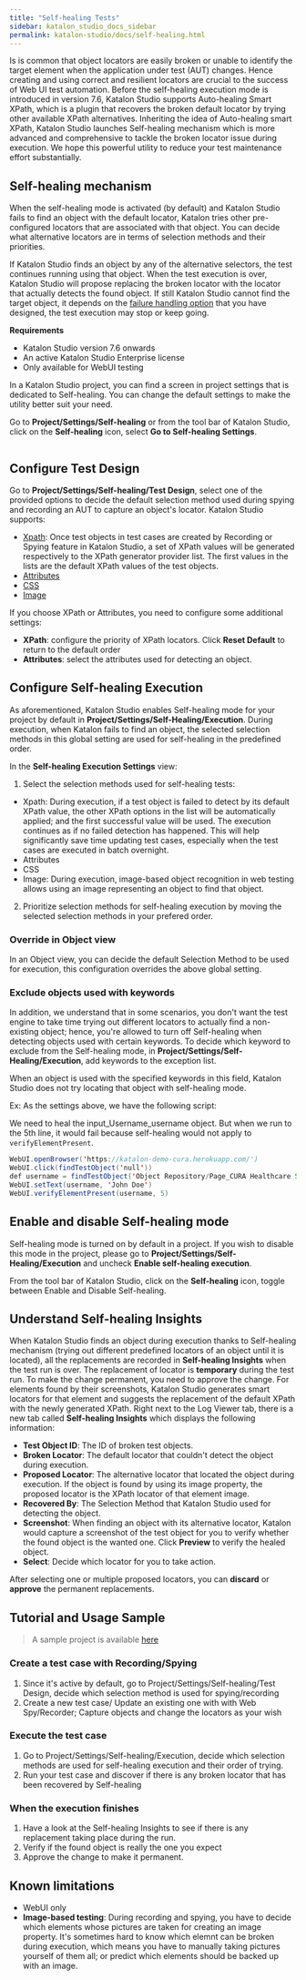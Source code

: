 ```yaml
---
title: "Self-healing Tests"
sidebar: katalon_studio_docs_sidebar
permalink: katalon-studio/docs/self-healing.html
---
```


Is is common that object locators are easily broken or unable to identify the target element when the application under test (AUT) changes. Hence creating and using correct and resilient locators are crucial to the success of Web UI test automation. Before the self-healing execution mode is introduced in version 7.6, Katalon Studio supports Auto-healing Smart XPath, which is a plugin that recovers the broken default locator by trying other available XPath alternatives. Inheriting the idea of Auto-healing smart XPath, Katalon Studio launches Self-healing mechanism which is more advanced and comprehensive to tackle the broken locator issue during execution. We hope this powerful utility to reduce your test maintenance effort substantially.

## Self-healing mechanism

When the self-healing mode is activated (by default) and Katalon Studio fails to find an object with the default locator, Katalon tries other pre-configured locators that are associated with that object. You can decide what alternative locators are in terms of selection methods and their priorities.

If Katalon Studio finds an object by any of the alternative selectors, the test continues running using that object. When the test execution is over, Katalon Studio will propose replacing the broken locator with the locator that actually detects the found object. If still Katalon Studio cannot find the target object, it depends on the [failure handling option](https://docs.katalon.com/katalon-studio/docs/failure-handling.html) that you have designed, the test execution may stop or keep going.

**Requirements**

* Katalon Studio version 7.6 onwards
* An active Katalon Studio Enterprise license
* Only available for WebUI testing

In a Katalon Studio project, you can find a screen in project settings that is dedicated to Self-healing. You can change the default settings to make the utility better suit your need.

Go to **Project/Settings/Self-healing** or from the tool bar of Katalon Studio, click on the **Self-healing** icon, select **Go to Self-healing Settings**.

<img src="">

## Configure Test Design

Go to **Project/Settings/Self-healing/Test Design**, select one of the provided options to decide the default selection method used during spying and recording an AUT to capture an object's locator. Katalon Studio supports:

* [Xpath](http://docs.katalon.com/katalon-studio/docs/web-selection-methods.html#xpath): Once test objects in test cases are created by Recording or Spying feature in Katalon Studio, a set of XPath values will be generated respectively to the XPath generator provider list. The first values in the lists are the default XPath values of the test objects.
* [Attributes](http://docs.katalon.com/katalon-studio/docs/web-selection-methods.html#Attributes)
* [CSS](http://docs.katalon.com/katalon-studio/docs/web-selection-methods.html#css)
* [Image](http://docs.katalon.com/katalon-studio/docs/web-selection-methods.html#image)

If you choose XPath or Attributes, you need to configure some additional settings:

* **XPath**: configure the priority of XPath locators. Click **Reset Default** to return to the default order
* **Attributes**: select the attributes used for detecting an object.

## Configure Self-healing Execution

As aforementioned, Katalon Studio enables Self-healing mode for your project by default in **Project/Settings/Self-Healing/Execution**. During execution, when Katalon fails to find an object, the selected selection methods in this global setting are used for self-healing in the predefined order.

In the **Self-healing Execution Settings** view:

1. Select the selection methods used for self-healing tests:

* Xpath: During execution, if a test object is failed to detect by its default XPath value, the other XPath options in the list will be automatically applied; and the first successful value will be used. The execution continues as if no failed detection has happened. This will help significantly save time updating test cases, especially when the test cases are executed in batch overnight.
* Attributes
* CSS
* Image: During execution, image-based object recognition in web testing allows using an image representing an object to find that object.

2. Prioritize selection methods for self-healing execution by moving the selected selection methods in your prefered order.

### Override in Object view

In an Object view, you can decide the default Selection Method to be used for execution, this configuration overrides the above global setting.

### Exclude objects used with keywords

In addition, we understand that in some scenarios, you don't want the test engine to take time trying out different locators to actually find a non-existing object; hence, you're allowed to turn off Self-healing when detecting objects used with certain keywords. To decide which keyword to exclude from the Self-healing mode, in **Project/Settings/Self-Healing/Execution**, add keywords to the exception list.

When an object is used with the specified keywords in this field, Katalon Studio does not try locating that object with self-healing mode.

Ex: As the settings above, we have the following script:

We need to heal the input_Username_username object. But when we run to the 5th line, it would fail because self-healing would not apply to `verifyElementPresent`.

```java
WebUI.openBrowser('https://katalon-demo-cura.herokuapp.com/')
WebUI.click(findTestObject('null'))
def username = findTestObject('Object Repository/Page_CURA Healthcare Service/input_Username_username')
WebUI.setText(username, 'John Doe')
WebUI.verifyElementPresent(username, 5)
```

## Enable and disable Self-healing mode

Self-healing mode is turned on by default in a project. If you wish to disable this mode in the project, please go to **Project/Settings/Self-Healing/Execution** and uncheck **Enable self-healing execution**.

From the tool bar of Katalon Studio, click on the **Self-healing** icon, toggle between Enable and Disable Self-healing.

## Understand Self-healing Insights

When Katalon Studio finds an object during execution thanks to Self-healing mechanism (trying out different predefined locators of an object until it is located), all the replacements are recorded in **Self-healing Insights** when the test run is over. The replacement of locator is **temporary** during the test run. To make the change permanent, you need to approve the change.
For elements found by their screenshots, Katalon Studio generates smart locators for that element and suggests the replacement of the default XPath with the newly generated XPath. Right next to the Log Viewer tab, there is a new tab called **Self-healing Insights** which displays the following information:

* **Test Object ID**: The ID of broken test objects.
* **Broken Locator**:  The default locator that couldn't detect the object during execution.
* **Proposed Locator**: The alternative locator that located the object during execution. If the object is found by using its image property, the proposed locator is the XPath locator of that element image.
* **Recovered By**: The Selection Method that Katalon Studio used for detecting the object.
* **Screenshot**: When finding an object with its alternative locator, Katalon would capture a screenshot of the test object for you to verify whether the found object is the wanted one. Click **Preview** to verify the healed object.
* **Select**: Decide which locator for you to take action.

After selecting one or multiple proposed locators, you can **discard** or **approve** the permanent replacements.

## Tutorial and Usage Sample

> A sample project is available [here](https://github.com/katalon-studio/self-healing-demo#self-healing-sample-project)

### Create a test case with Recording/Spying

1. Since it's active by default, go to Project/Settings/Self-healing/Test Design, decide which selection method is used for spying/recording
2. Create a new test case/ Update an existing one with with Web Spy/Recorder; Capture objects and change the locators as your wish

### Execute the test case

1. Go to Project/Settings/Self-healing/Execution, decide which selection methods are used for self-healing execution and their order of trying.
2. Run your test case and discover if there is any broken locator that has been recovered by Self-healing

### When the execution finishes

1. Have a look at the Self-healing Insights to see if there is any replacement taking place during the run.
2. Verify if the found object is really the one you expect
3. Approve the change to make it permanent.

## Known limitations

* WebUI only
* **Image-based testing**: During recording and spying, you have to decide which elements whose pictures are taken for creating an image property. It's sometimes hard to know which elemnt can be broken during execution, which means you have to manually taking pictures yourself of them all; or predict which elements should be backed up with an image.
